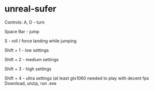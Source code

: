 # unreal-sufer
Controls:
A, D - turn

Space Bar - jump

S - roll / force landing while jumping

Shift + 1 - low settings

Shift + 2 - medium settings

Shift + 3 - high settings

Shift + 4 - ultra settings (at least gtx1060 needed to play with decent fps
Download, unzip, run .exe

